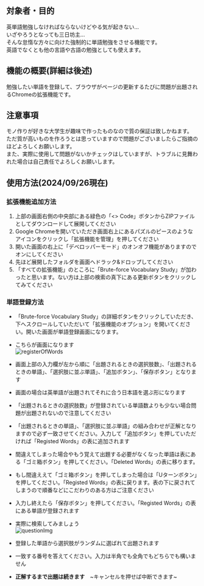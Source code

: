 ## 対象者・目的
英単語勉強しなければならないけどやる気が起きない…  
いざやろうとなっても三日坊主…  
そんな怠惰な方々に向けた強制的に単語勉強をさせる機能です。  
英語でなくとも他の言語や古語の勉強としても使えます。  


## 機能の概要(詳細は後述)
勉強したい単語を登録して、ブラウザがページの更新するたびに問題が出題されるChromeの拡張機能です。  


## 注意事項
モノ作りが好きな大学生が趣味で作ったものなので質の保証は致しかねます。  
ただ質が高いものを作ろうとは思っていますので問題がございましたらご指摘のほどよろしくお願いします。  
また、実際に使用して問題がないかチェックはしていますが、トラブルに見舞われた場合は自己責任でよろしくお願いします。  


## 使用方法(2024/09/26現在)
### 拡張機能追加方法
1. 上部の画面右側の中央部にある緑色の「<> Code」ボタンからZIPファイルとしてダウンロードして展開してください
2. Google Chromeを開いていただき画面右上にあるパズルのピースのようなアイコンをクリックし「拡張機能を管理」を押してください
3. 開いた画面の右上に「デベロッパーモード」のオンオフ機能がありますのでオンにしてください
4. 先ほど展開したフォルダを画面へドラック&ドロップしてください
5. 「すべての拡張機能」のところに「Brute-force Vocabulary Study」が加わったと思います。ない方は上部の検索の真下にある更新ボタンをクリックしてみてください


### 単語登録方法
* 「Brute-force Vocabulary Study」の詳細ボタンをクリックしていただき、下へスクロールしていただいて「拡張機能のオプション」を開いてください。開いた画面が単語登録画面になります。
  
* こちらが画面になります  
  ![registerOfWords](https://github.com/user-attachments/assets/93045be5-3526-4bc3-be42-4934fc5a3d89)
  
* 画面上部の入力欄が左から順に「出題されるときの選択肢数」、「出題されるときの単語」、「選択肢に並ぶ単語」、「追加ボタン」、「保存ボタン」となります
  
* 画面の場合は英単語が出題されてそれに合う日本語を選ぶ形になります
  
* 「出題されるときの選択肢数」が登録されている単語数よりも少ない場合問題が出題されないので注意してください
  
* 「出題されるときの単語」、「選択肢に並ぶ単語」の組み合わせが正解となりますので必ず一致させてください。入力して「追加ボタン」を押していただければ「Registed Words」の表に追加されます
  
* 間違えてしまった場合やもう覚えて出題する必要がなくなった単語は表にある「ゴミ箱ボタン」を押してください。「Deleted Words」の表に移ります。
  
* もし間違ええて「ゴミ箱ボタン」を押してしまった場合は「Uターンボタン」を押してください。「Registed Words」の表に戻ります。表の下に戻されてしまうので順番などにこだわりのある方はご注意ください
  
* 入力し終えたら「保存ボタン」を押してください。「Registed Words」の表にある単語が登録されます
  
* 実際に検索してみましょう  
  ![questionImg](https://github.com/user-attachments/assets/3477e784-deee-40c3-a525-9e078dc37374)
  
* 登録した単語から選択肢がランダムに選ばれて出題されます
  
* 一致する番号を答えてください。入力は半角でも全角でもどちらでも構いません
  
* __正解するまで出題は続きます__　~キャンセルを押せば中断できます~
